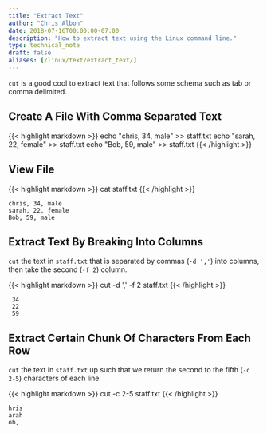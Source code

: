 ```yaml
---
title: "Extract Text"
author: "Chris Albon"
date: 2018-07-16T00:00:00-07:00
description: "How to extract text using the Linux command line."
type: technical_note
draft: false
aliases: [/linux/text/extract_text/]
---
```


`cut` is a good cool to extract text that follows some schema such as tab or comma delimited.

## Create A File With Comma Separated Text

{{< highlight markdown >}}
echo "chris, 34, male" >> staff.txt
echo "sarah, 22, female" >> staff.txt
echo "Bob, 59, male" >> staff.txt
{{< /highlight >}}

## View File

{{< highlight markdown >}}
cat staff.txt
{{< /highlight >}}
```
chris, 34, male
sarah, 22, female
Bob, 59, male
```

## Extract Text By Breaking Into Columns

`cut` the text in `staff.txt` that is separated by commas (`-d ','`) into columns, then take the second (`-f 2`) column.

{{< highlight markdown >}}
cut -d ',' -f 2 staff.txt
{{< /highlight >}}
```
 34
 22
 59
```

 ## Extract Certain Chunk Of Characters From Each Row

 `cut` the text in `staff.txt` up such that we return the second to the fifth (`-c 2-5`) characters of each line.

{{< highlight markdown >}}
 cut -c 2-5 staff.txt
{{< /highlight >}}
```
hris
arah
ob,
```